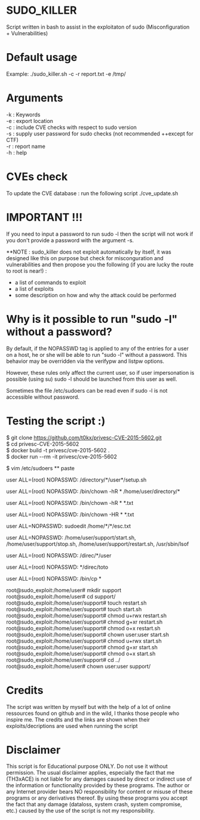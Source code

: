 # SUDO_KILLER
Script written in bash to assist in the exploitaton of sudo (Misconfiguration + Vulnerabilities)

# Default usage
Example: ./sudo_killer.sh -c -r report.txt -e /tmp/

# Arguments 
-k : Keywords \
-e : export location \
-c : include CVE checks with respect to sudo version \
-s : supply user password for sudo checks (not recommended ++except for CTF) \
-r : report name \
-h : help 

# CVEs check
To update the CVE database : run the following script ./cve_update.sh

# IMPORTANT !!!
If you need to input a password to run sudo -l then the script will not work if you don't provide a password with the argument -s.

**NOTE : sudo_killer does not exploit automatically by itself, it was designed like this on purpose but check for misconguration and vulnerabilities and then propose you the following (if you are lucky the route to root is near!) :
+ a list of commands to exploit
+ a list of exploits
+ some description on how and why the attack could be performed

# Why is it possible to run "sudo -l" without a password?

By default, if the NOPASSWD tag is applied to any of the entries for a user on a host, he or she will be able to run "sudo -l" without a password. This behavior may be overridden via the verifypw and listpw options.

However, these rules only affect the current user, so if user impersonation is possible (using su) sudo -l should be launched from this user as well. 

Sometimes the file /etc/sudoers can be read even if sudo -l is not accessible without password.


# Testing the script :)
$ git clone https://github.com/t0kx/privesc-CVE-2015-5602.git \
$ cd privesc-CVE-2015-5602 \
$ docker build -t privesc/cve-2015-5602 . \
$ docker run --rm -it privesc/cve-2015-5602


$ vim /etc/sudoers
** paste
<p>user ALL=(root) NOPASSWD: /directory/*/user*/setup.sh </p>
<p>user ALL=(root) NOPASSWD: /bin/chown -hR * /home/user/directory/* </p>
<p>user ALL=(root) NOPASSWD: /bin/chown -hR * *.txt  </p>
<p>user ALL=(root) NOPASSWD: /bin/chown -HR * *.txt   </p>
<p>user ALL=NOPASSWD: sudoedit /home/*/*/esc.txt   </p>
<p>user ALL=NOPASSWD: /home/user/support/start.sh, /home/user/support/stop.sh, /home/user/support/restart.sh, /usr/sbin/lsof   </p>
<p>user ALL=(root) NOPASSWD: /direc/*/user  </p>
<p>user ALL=(root) NOPASSWD: */direc/toto   </p>
<p>user ALL=(root) NOPASSWD: /bin/cp *  </p>


root@sudo_exploit:/home/user# mkdir support \
root@sudo_exploit:/home/user# cd support/ \
root@sudo_exploit:/home/user/support# touch restart.sh \
root@sudo_exploit:/home/user/support# touch start.sh \
root@sudo_exploit:/home/user/support# chmod u+rwx restart.sh \
root@sudo_exploit:/home/user/support# chmod g+xr restart.sh \
root@sudo_exploit:/home/user/support# chmod o+x restart.sh \
root@sudo_exploit:/home/user/support# chown user:user start.sh   
root@sudo_exploit:/home/user/support# chmod u+rwx start.sh \
root@sudo_exploit:/home/user/support# chmod g+xr start.sh \
root@sudo_exploit:/home/user/support# chmod o+x start.sh \
root@sudo_exploit:/home/user/support# cd ../ \
root@sudo_exploit:/home/user# chown user:user support/ 

# Credits
The script was written by myself but with the help of a lot of online ressources found on github and in the wild, I thanks those people who inspire me. The credits and the links are shown when their exploits/decriptions are used when running the script

# Disclaimer

This script is for Educational purpose ONLY. Do not use it without permission. The usual disclaimer applies, especially the fact that me (TH3xACE) is not liable for any damages caused by direct or indirect use of the information or functionality provided by these programs. The author or any Internet provider bears NO responsibility for content or misuse of these programs or any derivatives thereof. By using these programs you accept the fact that any damage (dataloss, system crash, system compromise, etc.) caused by the use of the script is not my responsibility.



 
